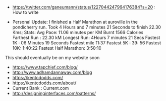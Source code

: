 - https://twitter.com/ganeumann/status/1227044247964176384?s=20 : How to write

- Personal Update: I finished a Half Marathon at auroville in the pondicherry run.
Took 4 Hours and 7 minutes 21 Seconds to finish 22.30 Kms; 
Stats: 
Avg Pace: 11.06 minutes per KM
Burnt 1566 Calories
Farthest Run : 22.30 kM
Longest Run: 4Hours 7 minutes 21 Secs
Fastest 1K : 06 Minutes 19 Seconds
Fastest mile 11:37 
Fastest 5K : 39: 56
Fastest 10K: 1:40:22
Fastest Half Marathon: 3:50:10

This should eventually be on my website soon

- https://www.tapchief.com/blog/
- http://www.adhamdannaway.com/blog
- https://kentcdodds.com/
- https://kentcdodds.com/about/
- Current Bank : Current.com
- http://designinginterfaces.com/patterns/
